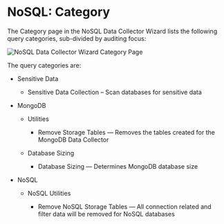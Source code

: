 # NoSQL: Category

The Category page in the NoSQL Data Collector Wizard lists the following query categories,
sub-divided by auditing focus:

![NoSQL Data Collector Wizard Category Page](/img/product_docs/accessanalyzer/admin/datacollector/adinventory/category.webp)

The query categories are:

- Sensitive Data

    - Sensitive Data Collection – Scan databases for sensitive data

- MongoDB

    - Utilities

        - Remove Storage Tables — Removes the tables created for the MongoDB Data Collector

    - Database Sizing

        - Database Sizing — Determines MongoDB database size

- NoSQL

    - NoSQL Utilities

        - Remove NoSQL Storage Tables — All connection related and filter data will be removed for
          NoSQL databases
